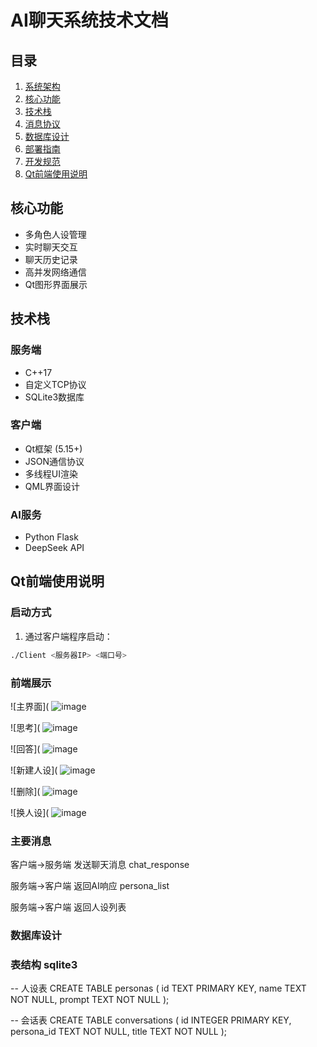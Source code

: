 # AI聊天系统技术文档

## 目录
1. [系统架构](#系统架构)
2. [核心功能](#核心功能)
3. [技术栈](#技术栈) 
4. [消息协议](#消息协议)
5. [数据库设计](#数据库设计)
6. [部署指南](#部署指南)
7. [开发规范](#开发规范)
8. [Qt前端使用说明](#qt前端使用说明)

## 核心功能
- 多角色人设管理
- 实时聊天交互  
- 聊天历史记录
- 高并发网络通信
- Qt图形界面展示

## 技术栈
### 服务端
- C++17
- 自定义TCP协议  
- SQLite3数据库

### 客户端
- Qt框架 (5.15+)
- JSON通信协议
- 多线程UI渲染
- QML界面设计

### AI服务
- Python Flask
- DeepSeek API

## Qt前端使用说明

### 启动方式
1. 通过客户端程序启动：
```bash
./Client <服务器IP> <端口号>
```
### 前端展示
![主界面](
![image](docs/images/主界面.png)

![思考](
![image](docs/images/思考.png)

![回答](
![image](docs/images/回答.png)

![新建人设](
![image](docs/images/新建人设.png)

![删除](
![image](docs/images/删除.png)

![换人设](
![image](docs/images/换人设.png)

### 主要消息

客户端→服务端 发送聊天消息 chat_response

服务端→客户端 返回AI响应 persona_list

服务端→客户端 返回人设列表

### 数据库设计

### 表结构 sqlite3

-- 人设表
CREATE TABLE personas (
    id TEXT PRIMARY KEY,
    name TEXT NOT NULL,
    prompt TEXT NOT NULL
);

-- 会话表
CREATE TABLE conversations (
    id INTEGER PRIMARY KEY,
    persona_id TEXT NOT NULL,
    title TEXT NOT NULL
);

